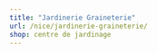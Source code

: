 ```yaml
---
title: "Jardinerie Graineterie"
url: /nice/jardinerie-graineterie/
shop: centre de jardinage
---
```

